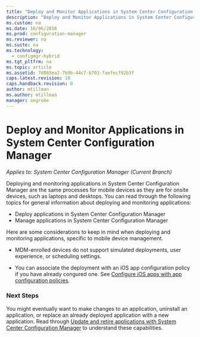 ```yaml
---
title: "Deploy and Monitor Applications in System Center Configuration Manager | Microsoft Docs"
description: "Deploy and Monitor Applications in System Center Configuration Manager."
ms.custom: na
ms.date: 10/06/2016
ms.prod: configuration-manager
ms.reviewer: na
ms.suite: na
ms.technology:
  - configmgr-hybrid
ms.tgt_pltfrm: na
ms.topic: article
ms.assetid: 7d083ea2-7b9b-44c7-b701-faefecf92b3f
caps.latest.revision: 18
caps.handback.revision: 0
author: mtillmanms.author: mtillman
manager: angrobe
---
```

# Deploy and Monitor Applications in System Center Configuration Manager*Applies to: System Center Configuration Manager (Current Branch)*
Deploying and monitoring applications in System Center Configuration Manager are the same processes for mobile devices as they are for onsite devices, such as laptops and desktops. You can read through the following topics for general information about deploying and monitoring applications:

- Deploy applications in System Center Configuration Manager
- Manage applications in System Center Configuration Manager

Here are some considerations to keep in mind when deploying and monitoring applications, specific to mobile device management.

- MDM-enrolled devices do not support simulated deployments, user experience, or scheduling settings.

- You can associate the deployment with an iOS app configuration policy if you have already congured one. See [Configure iOS apps with app configuration policies](emm-configure-ios-apps-with-app-configuration-policies.md).

### Next Steps

You might eventually want to make changes to an application, uninstall an application, or replace an already deployed application with a new application. Read through [Update and retire applications with System Center Configuration Manager](../../apps/deploy-use/update-and-retire-applications.md) to understand these capabilities.
